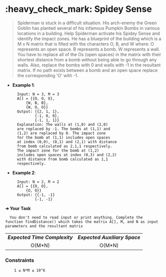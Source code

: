 <h1>:heavy_check_mark: Spidey Sense</h1>
<blockquote>Spiderman is stuck in a difficult situation. His arch-enemy the Green Goblin has planted several of his infamous Pumpkin Bombs in various locations in a building. Help Spiderman activate his Spidey Sense and identify the impact zones. 
He has a blueprint of the building which is a M x N matrix that is filled with the characters O, B, and W where: 
O represents an open space.
B represents a bomb.
W represents a wall.
You have to replace all of the Os (open spaces) in the matrix with their shortest distance from a bomb without being able to go through any walls. Also, replace the bombs with 0 and walls with -1 in the resultant matrix. If no path exists between a bomb and an open space replace the corresponding 'O' with -1.</blockquote>

* **Example 1**:<br>

        Input: N = 3, M = 3
        A[] = {{O, O, O}, 
            {W, B, B}, 
            {W, O, O}}
        Output: {{2, 1, 1}, 
                {-1, 0, 0},  
                {-1, 1, 1}}
        Explanation: The walls at (1,0) and (2,0) 
        are replaced by -1. The bombs at (1,1) and 
        (1,2) are replaced by 0. The impact zone 
        for the bomb at (1,1) includes open spaces 
        at index (0,0), (0,1) and (2,1) with distance 
        from bomb calculated as 2,1,1 respectively.
        The impact zone for the bomb at (1,2) 
        includes open spaces at index (0,3) and (2,2) 
        with distance from bomb calculated as 1,1 
        respectively.

* **Example 2**:<br>

        Input: N = 2, M = 2
        A[] = {{O, O},
            {O, O}} 
        Output: {{-1, -1}
                {-1, -1}

**➔ Your Task**

      You don't need to read input or print anything. Complete the function findDistance() which takes the matrix A[], M, and N as input parameters and the resultant matrix

<table align="center">
      <tr><td><em><b>Expected Time Complexity</td> <td><em><b>Expected Auxiliary Space</td></tr>
      <tr><td align="center">O(M*N)</td> <td align="center">O(M*N)</td></tr>
</table>

### **Constraints** 
        1 ≤ N*M ≤ 10^6